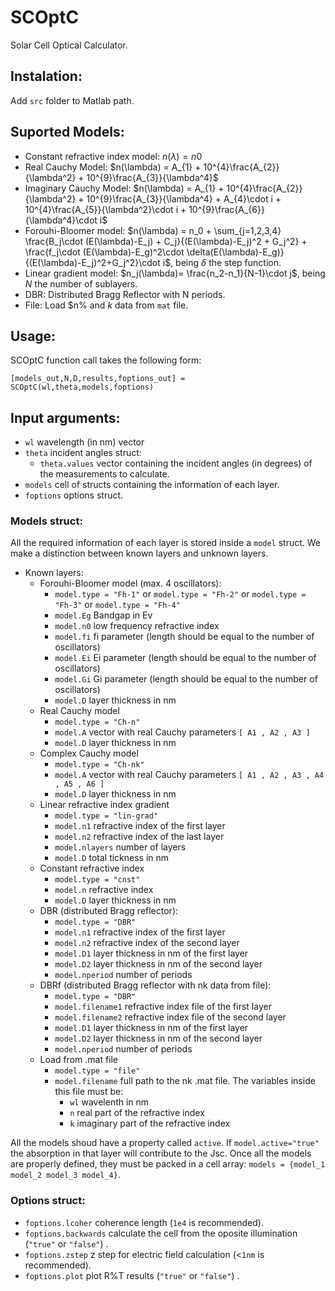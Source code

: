 # SCOptC
Solar Cell Optical Calculator.

## **Instalation**:
Add ```src``` folder to Matlab path.

## Suported Models:
- Constant refractive index model: $n(\lambda) = n0$
- Real Cauchy Model: $n(\lambda) = A_{1} + 10^{4}\frac{A_{2}}{\lambda^2} + 10^{9}\frac{A_{3}}{\lambda^4}$
- Imaginary Cauchy Model: $n(\lambda) = A_{1} + 10^{4}\frac{A_{2}}{\lambda^2} + 10^{9}\frac{A_{3}}{\lambda^4} + A_{4}\cdot i + 10^{4}\frac{A_{5}}{\lambda^2}\cdot i + 10^{9}\frac{A_{6}}{\lambda^4}\cdot i$
- Forouhi-Bloomer model: $n(\lambda) = n_0 + \sum_{j=1,2,3,4} \frac{B_j\cdot (E(\lambda)-E_j) + C_j}{(E(\lambda)-E_j)^2 + G_j^2} + \frac{f_j\cdot (E(\lambda)-E_g)^2\cdot \delta(E(\lambda)-E_g)}{(E(\lambda)-E_j)^2+G_j^2}\cdot i$, being $\delta$ the step function.
- Linear gradient model: $n_j(\lambda)= \frac{n_2-n_1}{N-1}\cdot j$, being $N$ the number of sublayers.
- DBR: Distributed Bragg Reflector with N periods.
- File: Load $n% and $k$ data from ```mat``` file.

## **Usage**:
SCOptC function call takes the following form:
```
[models_out,N,D,results,foptions_out] = SCOptC(wl,theta,models,foptions)
```
## Input arguments:

- ```wl``` wavelength (in nm) vector
- ```theta``` incident angles struct:
   - ```theta.values``` vector containing the incident angles (in degrees) of the measurements to calculate.
 - ```models``` cell of structs containing the information of each layer.
 - ```foptions``` options struct.

### Models struct:
All the required information of each layer is stored inside a ```model``` struct. We make a distinction between known layers and unknown layers.
  - Known layers:
    - Forouhi-Bloomer model (max. 4 oscillators):
      - ```model.type = "Fh-1"``` or ```model.type = "Fh-2"``` or ```model.type = "Fh-3"``` or ```model.type = "Fh-4"```
      - ```model.Eg``` Bandgap in Ev
      - ```model.n0``` low frequency refractive index
      - ```model.fi``` fi parameter (length should be equal to the number of oscillators)
      - ```model.Ei``` Ei parameter (length should be equal to the number of oscillators)
      - ```model.Gi``` Gi parameter (length should be equal to the number of oscillators)
      - ```model.D``` layer thickness in nm
    - Real Cauchy model
      - ```model.type = "Ch-n"```
      - ```model.A``` vector with real Cauchy parameters ```[ A1 , A2 , A3 ]```
      - ```model.D``` layer thickness in nm
    - Complex Cauchy model
      - ```model.type = "Ch-nk"```
      - ```model.A``` vector with real Cauchy parameters ```[ A1 , A2 , A3 , A4 , A5 , A6 ]```
      - ```model.D``` layer thickness in nm
    - Linear refractive index gradient
      - ```model.type = "lin-grad"```
      - ```model.n1``` refractive index of the first layer
      - ```model.n2``` refractive index of the last layer
      - ```model.nlayers``` number of layers
      - ```model.D``` total tickness in nm
    - Constant refractive index
      - ```model.type = "cnst"```
      - ```model.n``` refractive index
      - ```model.D``` layer thickness in nm
    - DBR (distributed Bragg reflector):
      - ```model.type = "DBR"```
      - ```model.n1``` refractive index of the first layer
      - ```model.n2``` refractive index of the second layer
      - ```model.D1``` layer thickness in nm of the first layer
      - ```model.D2``` layer thickness in nm of the second layer
      - ```model.nperiod``` number of periods
    - DBRf (distributed Bragg reflector with nk data from file):
      - ```model.type = "DBR"```
      - ```model.filename1``` refractive index file of the first layer
      - ```model.filename2``` refractive index file of the second layer
      - ```model.D1``` layer thickness in nm of the first layer
      - ```model.D2``` layer thickness in nm of the second layer
      - ```model.nperiod``` number of periods
    - Load from .mat file
      - ```model.type = "file"```
      - ```model.filename``` full path to the nk .mat file. The variables inside this file must be:
        - ```wl``` wavelenth in nm
        - ```n``` real part of the refractive index
        - ```k``` imaginary part of the refractive index
  
All the models shoud have a property called ```active```. If ```model.active="true"``` the absorption in that layer will contribute to the Jsc.
Once all the models are properly defined, they must be packed in a cell array: ```models = {model_1 model_2 model_3 model_4}```.

### Options struct:
- ```foptions.lcoher``` coherence length (```1e4``` is recommended).
- ```foptions.backwards``` calculate the cell from the oposite illumination (```"true"``` or ```"false"```) .
- ```foptions.zstep``` z step for electric field calculation (<```1nm``` is recommended).
- ```foptions.plot``` plot R%T results (```"true"``` or ```"false"```) .
  
        
        
        
        
        
        
        
        
        
        
        
        
        
        
        
